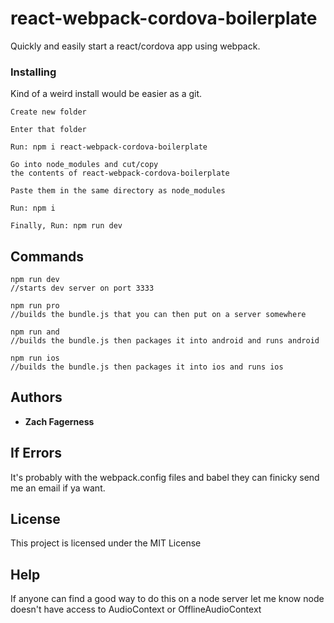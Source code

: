 # react-webpack-cordova-boilerplate

Quickly and easily start a react/cordova app using webpack.
### Installing

Kind of a weird install would be easier as a git.

```
Create new folder

Enter that folder

Run: npm i react-webpack-cordova-boilerplate

Go into node_modules and cut/copy
the contents of react-webpack-cordova-boilerplate

Paste them in the same directory as node_modules

Run: npm i

Finally, Run: npm run dev
```

## Commands


```
npm run dev
//starts dev server on port 3333

npm run pro
//builds the bundle.js that you can then put on a server somewhere

npm run and
//builds the bundle.js then packages it into android and runs android

npm run ios
//builds the bundle.js then packages it into ios and runs ios
```



## Authors

* **Zach Fagerness**

## If Errors

It's probably with the webpack.config files and babel they can finicky
send me an email if ya want.


## License

This project is licensed under the MIT License

## Help

If anyone can find a good way to do this on a node server let me know
node doesn't have access to AudioContext or OfflineAudioContext
